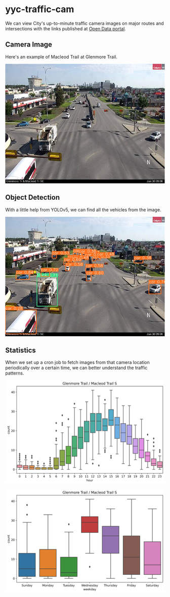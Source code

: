 # yyc-traffic-cam

We can view City's up-to-minute traffic camera images on major routes and intersections with the links published at [Open Data portal](https://data.calgary.ca/Transportation-Transit/Traffic-Cameras/k7p9-kppz).

## Camera Image

Here's an example of Macleod Trail at Glenmore Trail.

![](example-input.jpg)

## Object Detection

With a little help from YOLOv5, we can find all the vehicles from the image.

![](example-output.jpg)

## Statistics

When we set up a cron job to fetch images from that camera location periodically over a certain time,
we can better understand the traffic patterns.

![](example-summary-hour.png)

![](example-summary-weekday.png)
